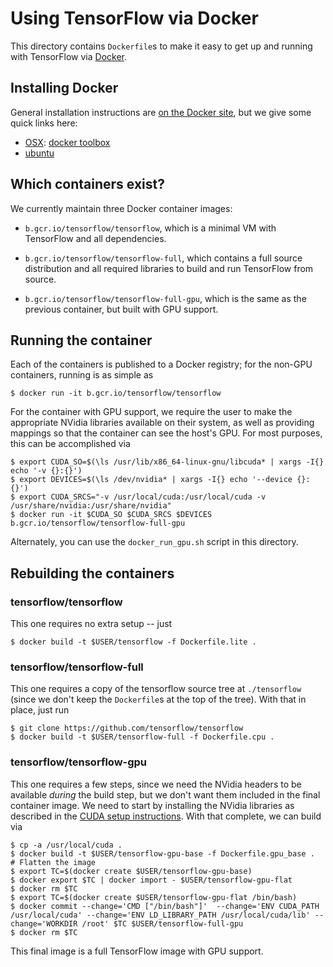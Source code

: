 # Using TensorFlow via Docker

This directory contains `Dockerfile`s to make it easy to get up and running with
TensorFlow via [Docker](http://www.docker.com/).

## Installing Docker

General installation instructions are
[on the Docker site](https://docs.docker.com/installation/), but we give some
quick links here:

* [OSX](https://docs.docker.com/installation/mac/): [docker toolbox](https://www.docker.com/toolbox)
* [ubuntu](https://docs.docker.com/installation/ubuntulinux/)

## Which containers exist?

We currently maintain three Docker container images:

* `b.gcr.io/tensorflow/tensorflow`, which is a minimal VM with TensorFlow and
  all dependencies.

* `b.gcr.io/tensorflow/tensorflow-full`, which contains a full source
  distribution and all required libraries to build and run TensorFlow from
  source.

* `b.gcr.io/tensorflow/tensorflow-full-gpu`, which is the same as the previous
  container, but built with GPU support.

## Running the container

Each of the containers is published to a Docker registry; for the non-GPU
containers, running is as simple as

    $ docker run -it b.gcr.io/tensorflow/tensorflow

For the container with GPU support, we require the user to make the appropriate
NVidia libraries available on their system, as well as providing mappings so
that the container can see the host's GPU. For most purposes, this can be
accomplished via

    $ export CUDA_SO=$(\ls /usr/lib/x86_64-linux-gnu/libcuda* | xargs -I{} echo '-v {}:{}')
    $ export DEVICES=$(\ls /dev/nvidia* | xargs -I{} echo '--device {}:{}')
    $ export CUDA_SRCS="-v /usr/local/cuda:/usr/local/cuda -v /usr/share/nvidia:/usr/share/nvidia"
    $ docker run -it $CUDA_SO $CUDA_SRCS $DEVICES b.gcr.io/tensorflow/tensorflow-full-gpu

Alternately, you can use the `docker_run_gpu.sh` script in this directory.

## Rebuilding the containers

### tensorflow/tensorflow

This one requires no extra setup -- just

    $ docker build -t $USER/tensorflow -f Dockerfile.lite .

### tensorflow/tensorflow-full

This one requires a copy of the tensorflow source tree at `./tensorflow` (since
we don't keep the `Dockerfile`s at the top of the tree). With that in place,
just run

    $ git clone https://github.com/tensorflow/tensorflow
    $ docker build -t $USER/tensorflow-full -f Dockerfile.cpu .

### tensorflow/tensorflow-gpu

This one requires a few steps, since we need the NVidia headers to be available
*during* the build step, but we don't want them included in the final container
image. We need to start by installing the NVidia libraries as described in the
[CUDA setup instructions](/get_started/os_setup.md#install_cuda). With that
complete, we can build via

    $ cp -a /usr/local/cuda .
    $ docker build -t $USER/tensorflow-gpu-base -f Dockerfile.gpu_base .
    # Flatten the image
    $ export TC=$(docker create $USER/tensorflow-gpu-base)
    $ docker export $TC | docker import - $USER/tensorflow-gpu-flat
    $ docker rm $TC
    $ export TC=$(docker create $USER/tensorflow-gpu-flat /bin/bash)
    $ docker commit --change='CMD ["/bin/bash"]'  --change='ENV CUDA_PATH /usr/local/cuda' --change='ENV LD_LIBRARY_PATH /usr/local/cuda/lib' --change='WORKDIR /root' $TC $USER/tensorflow-full-gpu
    $ docker rm $TC

This final image is a full TensorFlow image with GPU support.
